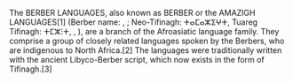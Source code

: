 The BERBER LANGUAGES, also known as BERBER or the AMAZIGH LANGUAGES[1] (Berber name: , ; Neo-Tifinagh: ⵜⴰⵎⴰⵣⵉⵖⵜ, Tuareg Tifinagh: ⵜⵎⵣⵗⵜ, , ), are a branch of the Afroasiatic language family. They comprise a group of closely related languages spoken by the Berbers, who are indigenous to North Africa.[2] The languages were traditionally written with the ancient Libyco-Berber script, which now exists in the form of Tifinagh.[3]
